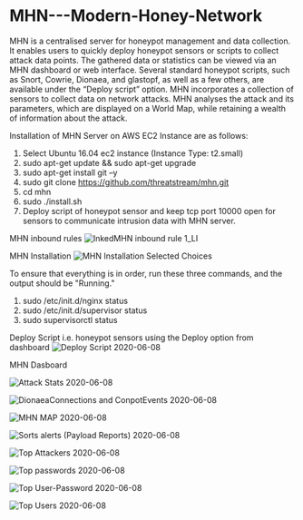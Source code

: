 # MHN---Modern-Honey-Network

MHN is a centralised server for honeypot management and data collection. It enables users to quickly deploy honeypot sensors or scripts to collect attack data points. The gathered data or statistics can be viewed via an MHN dashboard or web interface. Several standard honeypot scripts, such as Snort, Cowrie, Dionaea, and glastopf, as well as a few others, are available under the “Deploy script” option.
MHN incorporates a collection of sensors to collect data on network attacks. MHN analyses the attack and its parameters, which are displayed on a World Map, while retaining a wealth of information about the attack.

Installation of MHN Server on AWS EC2 Instance are as follows:
1. Select Ubuntu 16.04 ec2 instance (Instance Type: t2.small)
2. sudo apt-get update && sudo apt-get upgrade
3. sudo apt-get install git –y
4. sudo git clone https://github.com/threatstream/mhn.git
5. cd mhn
6. sudo ./install.sh
7. Deploy script of honeypot sensor and keep tcp port 10000 open for sensors to communicate intrusion data with MHN server.


MHN inbound rules
![InkedMHN inbound rule 1_LI](https://user-images.githubusercontent.com/73482919/114271727-8aa35600-9a30-11eb-9a86-456be8fc25a5.jpg)



MHN Installation
![MHN Installation Selected Choices](https://user-images.githubusercontent.com/73482919/114271592-ca1d7280-9a2f-11eb-8d78-2011131cd071.png)

To ensure that everything is in order, run these three commands, and the output should be "Running."
1. sudo /etc/init.d/nginx status
2. sudo /etc/init.d/supervisor status
3. sudo supervisorctl status


Deploy Script i.e. honeypot sensors using the Deploy option from dashboard
 ![Deploy Script 2020-06-08 ](https://user-images.githubusercontent.com/73482919/114271751-a870bb00-9a30-11eb-899c-3246e27bc11a.png)


MHN Dasboard

![Attack Stats 2020-06-08 ](https://user-images.githubusercontent.com/73482919/114271775-c8a07a00-9a30-11eb-9a35-c806ced007bc.png)

![DionaeaConnections and ConpotEvents 2020-06-08](https://user-images.githubusercontent.com/73482919/114271803-e968cf80-9a30-11eb-9972-5ca3781803b4.png)

![MHN MAP 2020-06-08 ](https://user-images.githubusercontent.com/73482919/114271824-000f2680-9a31-11eb-9bd0-11948b38b041.png)

![Sorts alerts (Payload Reports) 2020-06-08 ](https://user-images.githubusercontent.com/73482919/114271843-174e1400-9a31-11eb-852c-50e980e3e124.png)

![Top Attackers 2020-06-08 ](https://user-images.githubusercontent.com/73482919/114271828-06050780-9a31-11eb-82cf-77f4efd64ab3.png)

![Top passwords 2020-06-08 ](https://user-images.githubusercontent.com/73482919/114271833-0a312500-9a31-11eb-8f4e-da4e95328923.png)

![Top User-Password 2020-06-08 ](https://user-images.githubusercontent.com/73482919/114271837-0dc4ac00-9a31-11eb-92a3-5018e2cab52a.png)

![Top Users 2020-06-08 ](https://user-images.githubusercontent.com/73482919/114271838-10bf9c80-9a31-11eb-95a7-2d3362d80cac.png)
